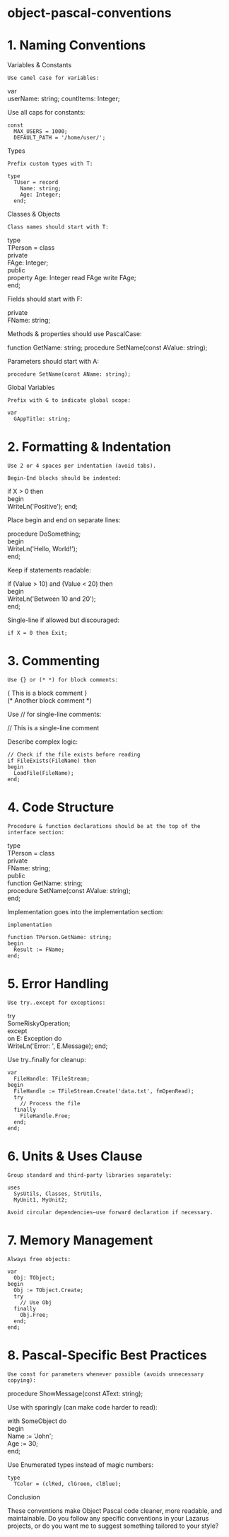 # object-pascal-conventions

# 1. Naming Conventions
Variables & Constants

    Use camel case for variables:

var  
  userName: string;
  countItems: Integer;

Use all caps for constants:

    const  
      MAX_USERS = 1000;
      DEFAULT_PATH = '/home/user/';

Types

    Prefix custom types with T:

    type  
      TUser = record  
        Name: string;  
        Age: Integer;  
      end;

Classes & Objects

    Class names should start with T:

type  
  TPerson = class  
    private  
      FAge: Integer;  
    public  
      property Age: Integer read FAge write FAge;  
  end;

Fields should start with F:

private  
  FName: string;

Methods & properties should use PascalCase:

function GetName: string;
procedure SetName(const AValue: string);

Parameters should start with A:

    procedure SetName(const AName: string);

Global Variables

    Prefix with G to indicate global scope:

    var  
      GAppTitle: string;

# 2. Formatting & Indentation

    Use 2 or 4 spaces per indentation (avoid tabs).

    Begin-End blocks should be indented:

if X > 0 then  
begin  
  WriteLn('Positive');
end;

Place begin and end on separate lines:

procedure DoSomething;  
begin  
  WriteLn('Hello, World!');  
end;

Keep if statements readable:

if (Value > 10) and (Value < 20) then  
begin  
  WriteLn('Between 10 and 20');  
end;

Single-line if allowed but discouraged: 

    if X = 0 then Exit;

# 3. Commenting

    Use {} or (* *) for block comments:

{ This is a block comment }  
(* Another block comment *)

Use // for single-line comments:

// This is a single-line comment

Describe complex logic:

    // Check if the file exists before reading
    if FileExists(FileName) then  
    begin  
      LoadFile(FileName);  
    end;

# 4. Code Structure

    Procedure & function declarations should be at the top of the interface section:

type  
  TPerson = class  
    private  
      FName: string;  
    public  
      function GetName: string;  
      procedure SetName(const AValue: string);  
  end;

Implementation goes into the implementation section:

    implementation  

    function TPerson.GetName: string;  
    begin  
      Result := FName;  
    end;

# 5. Error Handling

    Use try..except for exceptions:

try  
  SomeRiskyOperation;  
except  
  on E: Exception do  
    WriteLn('Error: ', E.Message);
end;

Use try..finally for cleanup:

    var  
      FileHandle: TFileStream;  
    begin  
      FileHandle := TFileStream.Create('data.txt', fmOpenRead);  
      try  
        // Process the file  
      finally  
        FileHandle.Free;  
      end;  
    end;

# 6. Units & Uses Clause

    Group standard and third-party libraries separately:

    uses  
      SysUtils, Classes, StrUtils,  
      MyUnit1, MyUnit2;

    Avoid circular dependencies—use forward declaration if necessary.

# 7. Memory Management

    Always free objects:

    var  
      Obj: TObject;  
    begin  
      Obj := TObject.Create;  
      try  
        // Use Obj  
      finally  
        Obj.Free;  
      end;  
    end;

# 8. Pascal-Specific Best Practices

    Use const for parameters whenever possible (avoids unnecessary copying):

procedure ShowMessage(const AText: string);

Use with sparingly (can make code harder to read):

with SomeObject do  
begin  
  Name := 'John';  
  Age := 30;  
end;

Use Enumerated types instead of magic numbers:

    type  
      TColor = (clRed, clGreen, clBlue);

Conclusion

These conventions make Object Pascal code cleaner, more readable, and maintainable. Do you follow any specific conventions in your Lazarus projects, or do you want me to suggest something tailored to your style?




